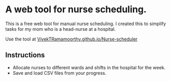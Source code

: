 # A web tool for nurse scheduling.
This is a free web tool for manual nurse scheduling. I created this to simplify tasks for my mom who is a head-nurse at a hospital. 

Use the tool at [VivekTRamamoorthy.github.io/Nurse-scheduler](https://VivekTRamamoorthy.github.io/Nurse-scheduler)

## Instructions
- Allocate nurses to different wards and shifts in the hospital for the week. 
- Save and load CSV files from your progress.

